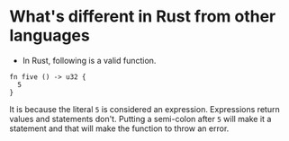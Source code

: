 What's different in Rust from other languages
=

- In Rust, following is a valid function.
```
fn five () -> u32 {
  5
}
```
It is because the literal `5` is considered an expression. Expressions return values and statements don't. Putting a semi-colon after `5` will make it a statement and that will make the function to throw an error.